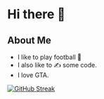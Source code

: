 # Hi there 👋

<!--
**rstar24/rstar24** is a ✨ _special_ ✨ repository because its `README.md` (this file) appears on your GitHub profile.
-->
## About Me
* I like to play football 🏐
* I also like to ✍️ some code.
* I love GTA.

[![GitHub Streak](http://github-readme-streak-stats.herokuapp.com?user=rstar24&theme=dark&background=000000)](https://git.io/streak-stats)

